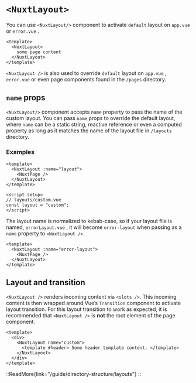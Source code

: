 # `<NuxtLayout>`

You can use `<NuxtLayout/>` component to activate `default` layout on `app.vue` or `error.vue` .

```vue [/app.vue]
<template>
  <NuxtLayout>
    some page content
  </NuxtLayout>
</template>
```

`<NuxtLayout />` is also used to override `default` layout on `app.vue` , `error.vue` or even page components found in the `/pages` directory. 

## `name` props

`<NuxtLayout/>` component accepts `name` property to pass the name of the custom layout. You can pass `name` props to override the default layout, where `name` can be a static string, reactive reference or even a computed property as long as it matches the name of the layout file in `/layouts` directory.

### Examples

```vue [pages/index.vue]
<template>
  <NuxtLayout :name="layout">
    <NuxtPage />
  </NuxtLayout>
</template>

<script setup>
// layouts/custom.vue
const layout = "custom";
</script>
```

The layout name is normalized to kebab-case, so if your layout file is named, `errorLayout.vue` , it will become `error-layout` when passing as a `name` property to `<NuxtLayout />`.

```vue [/error.vue]
<template>
  <NuxtLayout :name="error-layout">
    <NuxtPage />
  </NuxtLayout>
</template>
```

## Layout and transition

`<NuxtLayout />` renders incoming content via `<slots />`. This incoming content is then wrapped around Vue’s `Transition` component to activate layout transition. For this layout transition to work as expected, it is recommended that `<NuxtLayout />` is **not** the root element of the page component.

```vue [pages/index.vue]
<template>
  <div>
    <NuxtLayout name="custom">
      <template #header> Some header template content. </template>
    </NuxtLayout>
  </div>
</template>
```

::ReadMore{link="/guide/directory-structure/layouts"}
::

